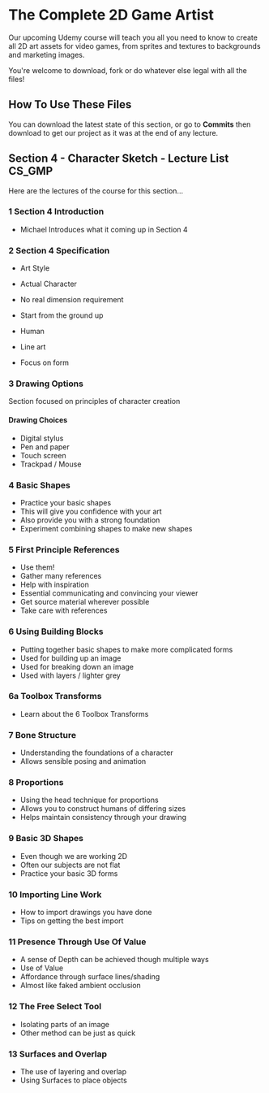 
# The Complete 2D Game Artist
Our upcoming Udemy course will teach you all you need to know to create all 2D art assets for video games, from sprites and textures to backgrounds and marketing images.

You're welcome to download, fork or do whatever else legal with all the files!

## How To Use These Files
You can download the latest state of this section, or go to **Commits** then download to get our project as it was at the end of any lecture.

## Section 4 - Character Sketch - Lecture List CS_GMP
Here are the lectures of the course for this section...

### 1 Section 4 Introduction
+ Michael Introduces what it coming up in Section 4

### 2 Section 4 Specification
+ Art Style
+ Actual Character
+ No real dimension requirement

+ Start from the ground up
+ Human
+ Line art
+ Focus on form

### 3 Drawing Options
Section focused on principles of character creation

#### Drawing Choices
+ Digital stylus
+ Pen and paper
+ Touch screen
+ Trackpad / Mouse

### 4 Basic Shapes
+ Practice your basic shapes
+ This will give you confidence with your art
+ Also provide you with a strong foundation
+ Experiment combining shapes to make new shapes

### 5 First Principle References
+ Use them!
+ Gather many references
+ Help with inspiration
+ Essential communicating and convincing your viewer
+ Get source material wherever possible
+ Take care with references

### 6 Using Building Blocks
+ Putting together basic shapes to make more complicated forms
+ Used for building up an image
+ Used for breaking down an image
+ Used with layers / lighter grey

### 6a Toolbox Transforms
+ Learn about the 6 Toolbox Transforms

### 7 Bone Structure
+ Understanding the foundations of a character
+ Allows sensible posing and animation

### 8 Proportions
+ Using the head technique for proportions
+ Allows you to construct humans of differing sizes
+ Helps maintain consistency through your drawing

### 9 Basic 3D Shapes
+ Even though we are working 2D
+ Often our subjects are not flat
+ Practice your basic 3D forms

### 10 Importing Line Work
+ How to import drawings you have done
+ Tips on getting the best import

### 11 Presence Through Use Of Value
+ A sense of Depth can be achieved though multiple ways
+ Use of Value
+ Affordance through surface lines/shading
+ Almost like faked ambient occlusion

### 12 The Free Select Tool
+ Isolating parts of an image
+ Other method can be just as quick

### 13 Surfaces and Overlap
+ The use of layering and overlap
+ Using Surfaces to place objects

